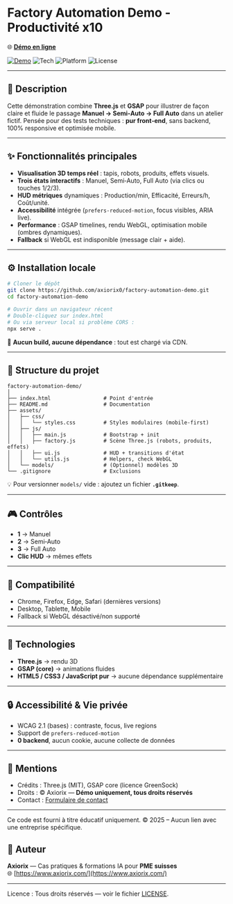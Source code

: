 # Factory Automation Demo - Productivité x10

🌐 **[Démo en ligne](https://axiorix-pro.github.io/factory-automation-demo/)**

[![Demo](https://img.shields.io/badge/demo-live-brightgreen)](https://axiorix-pro.github.io/factory-automation-demo/) ![Tech](https://img.shields.io/badge/tech-Three.js%20%2B%20GSAP-blue) ![Platform](https://img.shields.io/badge/platform-web-orange) ![License](https://img.shields.io/badge/license-proprietary-red)

---

## 📌 Description

Cette démonstration combine **Three.js** et **GSAP** pour illustrer de façon claire et fluide le passage **Manuel → Semi‑Auto → Full Auto** dans un atelier fictif. Pensée pour des tests techniques : **pur front‑end**, sans backend, 100% responsive et optimisée mobile.

---

## ✨ Fonctionnalités principales

* **Visualisation 3D temps réel** : tapis, robots, produits, effets visuels.
* **Trois états interactifs** : Manuel, Semi‑Auto, Full Auto (via clics ou touches 1/2/3).
* **HUD métriques** dynamiques : Production/min, Efficacité, Erreurs/h, Coût/unité.
* **Accessibilité** intégrée (`prefers-reduced-motion`, focus visibles, ARIA live).
* **Performance** : GSAP timelines, rendu WebGL, optimisation mobile (ombres dynamiques).
* **Fallback** si WebGL est indisponible (message clair + aide).

---

## ⚙️ Installation locale

```bash
# Cloner le dépôt
git clone https://github.com/axiorix0/factory-automation-demo.git
cd factory-automation-demo

# Ouvrir dans un navigateur récent
# Double-cliquez sur index.html
# Ou via serveur local si problème CORS :
npx serve .
```

📌 **Aucun build, aucune dépendance** : tout est chargé via CDN.

---

## 📂 Structure du projet

```
factory-automation-demo/
│
├── index.html                 # Point d'entrée
├── README.md                  # Documentation
├── assets/
│   ├── css/
│   │   └── styles.css         # Styles modulaires (mobile‑first)
│   ├── js/
│   │   ├── main.js            # Bootstrap + init
│   │   ├── factory.js         # Scène Three.js (robots, produits, effets)
│   │   ├── ui.js              # HUD + transitions d'état
│   │   └── utils.js           # Helpers, check WebGL
│   └── models/                # (Optionnel) modèles 3D
└── .gitignore                 # Exclusions
```

💡 Pour versionner `models/` vide : ajoutez un fichier **`.gitkeep`**.

---

## 🎮 Contrôles

* **1** → Manuel
* **2** → Semi‑Auto
* **3** → Full Auto
* **Clic HUD** → mêmes effets

---

## 📱 Compatibilité

* Chrome, Firefox, Edge, Safari (dernières versions)
* Desktop, Tablette, Mobile
* Fallback si WebGL désactivé/non supporté

---

## 🧩 Technologies

* **Three.js** → rendu 3D
* **GSAP (core)** → animations fluides
* **HTML5 / CSS3 / JavaScript pur** → aucune dépendance supplémentaire

---

## 🔒 Accessibilité & Vie privée

* WCAG 2.1 (bases) : contraste, focus, live regions
* Support de `prefers-reduced-motion`
* **0 backend**, aucun cookie, aucune collecte de données

---

## 🧾 Mentions

* Crédits : Three.js (MIT), GSAP core (licence GreenSock)
* Droits : © Axiorix — **Démo uniquement, tous droits réservés**
* Contact : [Formulaire de contact](https://www.axiorix.com/#contact)

---

Ce code est fourni à titre éducatif uniquement. © 2025 – Aucun lien avec une entreprise spécifique.

## 🤝 Auteur

**Axiorix** — Cas pratiques & formations IA pour **PME suisses**  
🌐 [https://www.axiorix.com/](https://www.axiorix.com/)

---

Licence : Tous droits réservés — voir le fichier [LICENSE](LICENSE).
